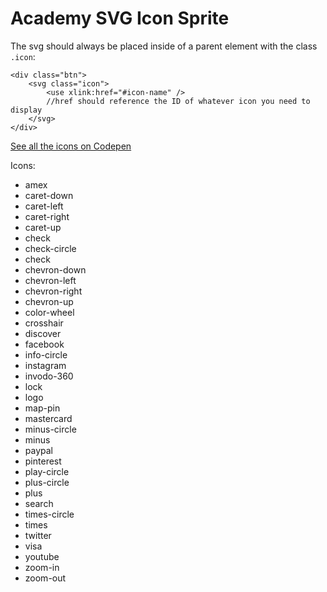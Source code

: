 # Academy SVG Icon Sprite

The svg should always be placed inside of a parent element with the class `.icon`:
```
<div class="btn">
	<svg class="icon">
		<use xlink:href="#icon-name" />
		//href should reference the ID of whatever icon you need to display
	</svg>
</div>
```

[See all the icons on Codepen](http://s.codepen.io/academyux/debug/1abff3ecd7101a9fde9e8db6828bce11)

Icons:
- amex
- caret-down
- caret-left
- caret-right
- caret-up
- check
- check-circle
- check
- chevron-down
- chevron-left
- chevron-right
- chevron-up
- color-wheel
- crosshair
- discover
- facebook
- info-circle
- instagram
- invodo-360
- lock
- logo
- map-pin
- mastercard
- minus-circle
- minus
- paypal
- pinterest
- play-circle
- plus-circle
- plus
- search
- times-circle
- times
- twitter
- visa
- youtube
- zoom-in
- zoom-out
